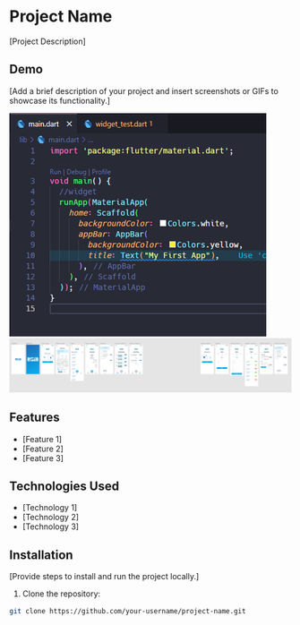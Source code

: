 # Project Name

[Project Description]

## Demo

[Add a brief description of your project and insert screenshots or GIFs to showcase its functionality.]

![Screenshot 1](screenshots/1.png)
![Screenshot 2](screenshots/2.png)

## Features

- [Feature 1]
- [Feature 2]
- [Feature 3]

## Technologies Used

- [Technology 1]
- [Technology 2]
- [Technology 3]

## Installation

[Provide steps to install and run the project locally.]

1. Clone the repository:

```bash
git clone https://github.com/your-username/project-name.git
